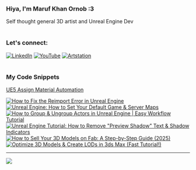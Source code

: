   ### Hiya, I'm Maruf Khan Ornob :3
  Self thought general 3D artist and Unreal Engine Dev<br><br>

### Let's connect:
[![LinkedIn](https://img.shields.io/badge/LinkedIn-%230077B5.svg?logo=linkedin&logoColor=white)](https://linkedin.com/in/ornobmk) [![YouTube](https://img.shields.io/badge/YouTube-%23FF0000.svg?logo=YouTube&logoColor=white)](https://youtube.com/@buggybug1) [![Artstation](https://img.shields.io/badge/Artstation-%2313B5EA.svg?logo=artstation&logoColor=white)](https://ornobmk.artstation.com/) <br><br>

### My Code Snippets

[UE5 Assign Material Automation](https://gist.github.com/marufx86/8299521b64e56783e67498a7212876c3)

<!--- # Daily Tools:
![Blender](https://img.shields.io/badge/blender-%23F5792A.svg?style=for-the-badge&logo=blender&logoColor=white) 
![Python](https://img.shields.io/badge/python-3670A0?style=for-the-badge&logo=python&logoColor=ffdd54)
![Unreal Engine](https://img.shields.io/badge/unrealengine-%23313131.svg?style=for-the-badge&logo=unrealengine&logoColor=white)
![C++](https://img.shields.io/badge/c++-%2300599C.svg?style=for-the-badge&logo=c%2B%2B&logoColor=white)
![Figma](https://img.shields.io/badge/figma-%23F24E1E.svg?style=for-the-badge&logo=figma&logoColor=white)
![Canva](https://img.shields.io/badge/Canva-%2300C4CC.svg?style=for-the-badge&logo=Canva&logoColor=white) 
![Adobe Photoshop](https://img.shields.io/badge/adobe%20photoshop-%2331A8FF.svg?style=for-the-badge&logo=adobe%20photoshop&logoColor=white)
![Adobe Premiere Pro](https://img.shields.io/badge/Adobe%20Premiere%20Pro-9999FF.svg?style=for-the-badge&logo=Adobe%20Premiere%20Pro&logoColor=white) -->

<!-- BEGIN YOUTUBE-CARDS -->
[![How to Fix the Reimport Error in Unreal Engine](https://ytcards.demolab.com/?id=k3379Gc-72Y&title=How+to+Fix+the+Reimport+Error+in+Unreal+Engine&lang=en&timestamp=1759575686&background_color=%230d1117&title_color=%23ffffff&stats_color=%23dedede&max_title_lines=1&width=250&border_radius=5 "How to Fix the Reimport Error in Unreal Engine")](https://www.youtube.com/watch?v=k3379Gc-72Y)
[![Unreal Engine: How to Set Your Default Game & Server Maps](https://ytcards.demolab.com/?id=c-yxp_r-upA&title=Unreal+Engine%3A+How+to+Set+Your+Default+Game+%26+Server+Maps&lang=en&timestamp=1758970859&background_color=%230d1117&title_color=%23ffffff&stats_color=%23dedede&max_title_lines=1&width=250&border_radius=5 "Unreal Engine: How to Set Your Default Game & Server Maps")](https://www.youtube.com/watch?v=c-yxp_r-upA)
[![How to Group & Ungroup Actors in Unreal Engine | Easy Workflow Tutorial](https://ytcards.demolab.com/?id=i_IYO25kCLs&title=How+to+Group+%26+Ungroup+Actors+in+Unreal+Engine+%7C+Easy+Workflow+Tutorial&lang=en&timestamp=1758367844&background_color=%230d1117&title_color=%23ffffff&stats_color=%23dedede&max_title_lines=1&width=250&border_radius=5 "How to Group & Ungroup Actors in Unreal Engine | Easy Workflow Tutorial")](https://www.youtube.com/watch?v=i_IYO25kCLs)
[![Unreal Engine Tutorial: How to Remove "Preview Shadow" Text & Shadow Indicators](https://ytcards.demolab.com/?id=luDF6otQ37U&title=Unreal+Engine+Tutorial%3A+How+to+Remove+%22Preview+Shadow%22+Text+%26+Shadow+Indicators&lang=en&timestamp=1757762105&background_color=%230d1117&title_color=%23ffffff&stats_color=%23dedede&max_title_lines=1&width=250&border_radius=5 "Unreal Engine Tutorial: How to Remove \"Preview Shadow\" Text & Shadow Indicators")](https://www.youtube.com/watch?v=luDF6otQ37U)
[![How to Sell Your 3D Models on Fab: A Step-by-Step Guide (2025)](https://ytcards.demolab.com/?id=Anwu6XeOG9c&title=How+to+Sell+Your+3D+Models+on+Fab%3A+A+Step-by-Step+Guide+%282025%29&lang=en&timestamp=1757158209&background_color=%230d1117&title_color=%23ffffff&stats_color=%23dedede&max_title_lines=1&width=250&border_radius=5 "How to Sell Your 3D Models on Fab: A Step-by-Step Guide (2025)")](https://www.youtube.com/watch?v=Anwu6XeOG9c)
[![Optimize 3D Models & Create LODs in 3ds Max (Fast Tutorial!)](https://ytcards.demolab.com/?id=M4N5s9DTj2M&title=Optimize+3D+Models+%26+Create+LODs+in+3ds+Max+%28Fast+Tutorial%21%29&lang=en&timestamp=1756551643&background_color=%230d1117&title_color=%23ffffff&stats_color=%23dedede&max_title_lines=1&width=250&border_radius=5 "Optimize 3D Models & Create LODs in 3ds Max (Fast Tutorial!)")](https://www.youtube.com/watch?v=M4N5s9DTj2M)
<!-- END YOUTUBE-CARDS -->


---
[![](https://visitcount.itsvg.in/api?id=marufx86&icon=1&color=0)](https://visitcount.itsvg.in)

<!-- Proudly created with GPRM ( https://gprm.itsvg.in ) -->
